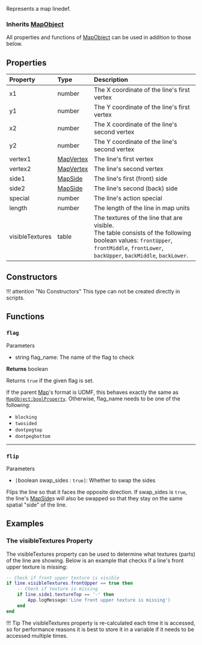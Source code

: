 Represents a map linedef.

### Inherits <type>[MapObject](MapObject.md)</type>  
All properties and functions of <type>[MapObject](MapObject.md)</type> can be used in addition to those below.

## Properties

| Property | Type | Description |
|:---------|:-----|:------------|
<prop class="ro">x1</prop> | <type>number</type> | The X coordinate of the line's first vertex
<prop class="ro">y1</prop> | <type>number</type> | The Y coordinate of the line's first vertex
<prop class="ro">x2</prop> | <type>number</type> | The X coordinate of the line's second vertex
<prop class="ro">y2</prop> | <type>number</type> | The Y coordinate of the line's second vertex
<prop class="ro">vertex1</prop> | <type>[MapVertex](MapVertex.md)</type> | The line's first vertex
<prop class="ro">vertex2</prop> | <type>[MapVertex](MapVertex.md)</type> | The line's second vertex
<prop class="ro">side1</prop> | <type>[MapSide](MapSide.md)</type> | The line's first (front) side
<prop class="ro">side2</prop> | <type>[MapSide](MapSide.md)</type> | The line's second (back) side
<prop class="ro">special</prop> | <type>number</type> | The line's action special
<prop class="ro">length</prop> | <type>number</type> | The length of the line in map units
<prop class="ro">visibleTextures</prop> | <type>table</type> | The textures of the line that are visible.<br/>The <type>table</type> consists of the following <type>boolean</type> values: `frontUpper`, `frontMiddle`, `frontLower`, `backUpper`, `backMiddle`, `backLower`.

## Constructors

!!! attention "No Constructors"
    This type can not be created directly in scripts.

## Functions

### `flag`

<listhead>Parameters</listhead>

* <type>string</type> <arg>flag_name</arg>: The name of the flag to check

**Returns** <type>boolean</type>

Returns `true` if the given flag is set.

If the parent <type>[Map](Map.md)</type>'s format is UDMF, this behaves exactly the same as <code>[MapObject:boolProperty](MapObject.md#boolproperty)</code>. Otherwise, <arg>flag_name</arg> needs to be one of the following:

* `blocking`
* `twosided`
* `dontpegtop`
* `dontpegbottom`

---
### `flip`

<listhead>Parameters</listhead>

* `[`<type>boolean</type> <arg>swap_sides</arg> : `true]`: Whether to swap the sides

Flips the line so that it faces the opposite direction. If <arg>swap_sides</arg> is `true`, the line's <type>[MapSide](MapSide.md)</type>s will also be swapped so that they stay on the same spatial "side" of the line.

## Examples

### The <prop>visibleTextures</prop> Property

The <prop>visibleTextures</prop> property can be used to determine what textures (parts) of the line are showing. Below is an example that checks if a line's front upper texture is missing:

```lua
-- Check if front upper texture is visible
if line.visibleTextures.frontUpper == true then
    -- Check if texture is missing
    if line.side1.textureTop == '-' then
        App.logMessage('Line front upper texture is missing')
    end
end
```

!!! Tip
    The <prop>visibleTextures</prop> property is re-calculated each time it is accessed, so for performance reasons it is best to store it in a variable if it needs to be accessed multiple times.
